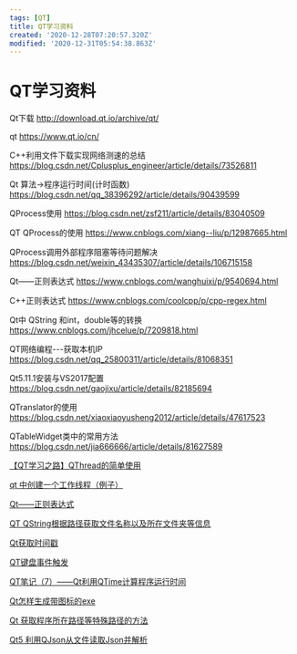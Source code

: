 ```yaml
---
tags: [QT]
title: QT学习资料
created: '2020-12-28T07:20:57.320Z'
modified: '2020-12-31T05:54:38.863Z'
---
```


# QT学习资料

Qt下载
http://download.qt.io/archive/qt/

qt
https://www.qt.io/cn/

C++利用文件下载实现网络测速的总结
https://blog.csdn.net/Cplusplus_engineer/article/details/73526811

Qt 算法->程序运行时间(计时函数)
https://blog.csdn.net/qq_38396292/article/details/90439599

QProcess使用
https://blog.csdn.net/zsf211/article/details/83040509

QT QProcess的使用
https://www.cnblogs.com/xiang--liu/p/12987665.html

QProcess调用外部程序阻塞等待问题解决
https://blog.csdn.net/weixin_43435307/article/details/106715158

Qt——正则表达式
https://www.cnblogs.com/wanghuixi/p/9540694.html

C++正则表达式
https://www.cnblogs.com/coolcpp/p/cpp-regex.html

Qt中 QString 和int，double等的转换
https://www.cnblogs.com/jhcelue/p/7209818.html

QT网络编程---获取本机IP
https://blog.csdn.net/qq_25800311/article/details/81068351

Qt5.11.1安装与VS2017配置
https://blog.csdn.net/gaojixu/article/details/82185694

QTranslator的使用
https://blog.csdn.net/xiaoxiaoyusheng2012/article/details/47617523

QTableWidget类中的常用方法
https://blog.csdn.net/jia666666/article/details/81627589

[【QT学习之路】QThread的简单使用](https://blog.csdn.net/qq_42449351/article/details/100144992)

[qt 中创建一个工作线程（例子）](https://www.cnblogs.com/fuhang/p/9888553.html)

[Qt——正则表达式](https://www.cnblogs.com/wanghuixi/p/9540694.html)

[QT QString根据路径获取文件名称以及所在文件夹等信息](https://www.youranshare.com/push/code/lin-c-cpp/410.html)

[Qt获取时间戳](https://blog.csdn.net/lmhuanying1012/article/details/78016352)

[QT键盘事件触发](https://blog.csdn.net/qq_18350351/article/details/85694407)

[QT笔记（7）——Qt利用QTime计算程序运行时间](https://blog.csdn.net/abcvincent/article/details/78119712)

[Qt怎样生成带图标的exe](https://jingyan.baidu.com/article/90808022f4afc9fd91c80f2f.html)

[Qt 获取程序所在路径等特殊路径的方法](https://www.cnblogs.com/linuxAndMcu/p/12869383.html)

[Qt5 利用QJson从文件读取Json并解析](https://blog.csdn.net/hp_cpp/article/details/80338116)






